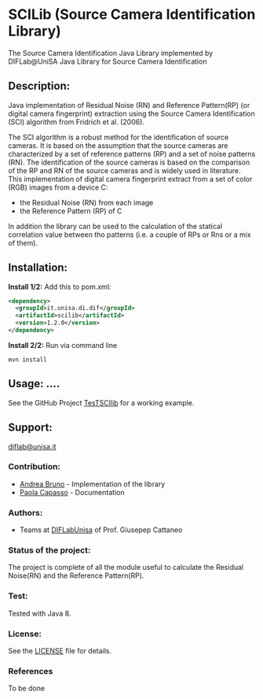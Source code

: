 # SCILib (Source Camera Identification Library)

The Source Camera Identification Java Library implemented by DIFLab@UniSA
Java Library for Source Camera Identification

## Description:
Java implementation of Residual Noise (RN) and Reference Pattern(RP) (or digital camera fingerprint) extraction using the Source Camera Identification (SCI) algorithm from Fridrich et al. (2006).

The SCI algorithm is a robust method for the identification of source cameras. It is based on the assumption that the source cameras are characterized by a set of reference patterns (RP) and a set of noise patterns (RN). The identification of the source cameras is based on the comparison of the RP and RN of the source cameras and is widely used in literature.
This implementation of  digital camera fingerprint extract from a set of color (RGB) images from a device C:
* the Residual Noise (RN) from each image
* the Reference Pattern (RP) of C

In addition the library can be used to the calculation of the statical correlation value between tho patterns (i.e. a couple of RPs or Rns or a mix of them).

## Installation:
**Install 1/2:** Add this to pom.xml:

```xml
<dependency>
  <groupId>it.unisa.di.dif</groupId>
  <artifactId>scilib</artifactId>
  <version>1.2.0</version>
</dependency>
```

**Install 2/2:** Run via command line
```shell
mvn install
```

## Usage: ....
See the GitHub Project [TesTSCIlib](https://github.com/DIFLabUnisa/TestSCILib) for a working example.

## Support: 
[diflab@unisa.it](mailto:diflab@unisa)

### Contribution:
* [Andrea Bruno](mailto:andbruno@unisa.it) - Implementation of the library
* [Paola Capasso](mailto:pcapasso@unisa.it) - Documentation

### Authors:
* Teams at [DIFLabUnisa](https://ifaselab.di.unisa.it/) of Prof. Giusepep Cattaneo

### Status of the project:
The project is complete of all the module useful to calculate  the Residual Noise(RN) and the Reference Pattern(RP).

### Test:
Tested with Java 8.

### License:
See the [LICENSE](LICENSE) file for details.

### References

To be done
